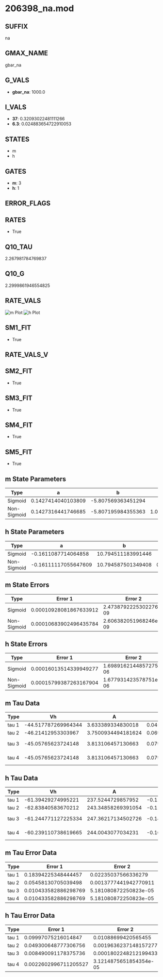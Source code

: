 # 206398_na.mod

## SUFFIX

na

## GMAX_NAME

gbar_na

## G_VALS

- **gbar_na**: 1000.0

## I_VALS

- **37**: 0.32093022481111266
- **6.3**: 0.024883654722910053

## STATES

- m
- h

## GATES

- **m**: 3
- **h**: 1

## ERROR_FLAGS


## RATES

- True

## Q10_TAU

2.267981784769837

## Q10_G

2.2999861946554825

## RATE_VALS

![m Plot](/Users/pbozelos/Dropbox/icg-Chai-Panos/supermodels/output_markdown_files/Na/206398_na.mod/images/m.png)
![h Plot](/Users/pbozelos/Dropbox/icg-Chai-Panos/supermodels/output_markdown_files/Na/206398_na.mod/images/h.png)

## SM1_FIT

- True

## RATE_VALS_V

## SM2_FIT

- True

## SM3_FIT

- True

## SM4_FIT

- True

## SM5_FIT

- True

## m State Parameters

| Type | a | b | c | d |
| --- | --- | --- | --- | --- |
| Sigmoid | 0.1427414040103809 | -5.807569363451294 |
| Non-Sigmoid | 0.1427316441746685 | -5.807195984355363 | 1.000030202916841 | -1.9098932006728134e-05 |

## h State Parameters

| Type | a | b | c | d |
| --- | --- | --- | --- | --- |
| Sigmoid | -0.1611087714064858 | 10.794511183991446 |
| Non-Sigmoid | -0.16111117055647609 | 10.794587501349408 | 0.9999836483617128 | -7.351290382996353e-06 |

## m State Errors

| Type | Error 1 | Error 2 | Error 3 |
| --- | --- | --- | --- |
| Sigmoid | 0.00010928081867633912 | 2.4738792225302276e-09 | 6.242426034720374e-05 |
| Non-Sigmoid | 0.00010683902496435784 | 2.606382051968246e-09 | 6.102943947893834e-05 |

## h State Errors

| Type | Error 1 | Error 2 | Error 3 |
| --- | --- | --- | --- |
| Sigmoid | 0.00016013514339949277 | 1.6989162144857275e-06 | 0.0001397224402663269 |
| Non-Sigmoid | 0.00015799387263167904 | 1.677931423578751e-06 | 0.00013785412097926382 |

## m Tau Data

| Type | Vh | A | b1 | b2 | c1 | c2 | d1 | d2 | e1 | e2 |
| --- | --- | --- | --- | --- | --- | --- | --- | --- | --- | --- |
| tau 1 | -44.517787269964344 | 3.633389334830018 | 0.04553270534022233 | 0.04133527488454476 |
| tau 2 | -46.21412953303967 | 3.7500934494181624 | 0.06938314274882551 | 0.0006554551614542741 | 0.050734791343369626 | -0.00021827080669229232 |
| tau 3 | -45.05765623724148 | 3.813106457130663 | 0.07912513255039327 | 0.0013091723857109213 | 9.600600756475402e-06 | 0.060705170567853635 | -0.00048644676299605774 | 1.5173196976952167e-06 |
| tau 4 | -45.05765623724148 | 3.813106457130663 | 0.07912513255039327 | 0.0013091723857109213 | 9.600600756475402e-06 | 0.0 | 0.060705170567853635 | -0.00048644676299605774 | 1.5173196976952167e-06 | 0.0 |

## h Tau Data

| Type | Vh | A | b1 | b2 | c1 | c2 | d1 | d2 | e1 | e2 |
| --- | --- | --- | --- | --- | --- | --- | --- | --- | --- | --- |
| tau 1 | -61.39429274995221 | 237.5244729857952 | -0.11497695251832286 | -0.10268648839238362 |
| tau 2 | -62.83840583670212 | 243.34858269391054 | -0.11820981349705154 | 0.0005686520566704411 | -0.14429054918197223 | -0.0019618911480565084 |
| tau 3 | -61.244771127225334 | 247.36217134502726 | -0.14992433060738508 | 0.001787148702715837 | -7.47337672350841e-06 | -0.13838270582167445 | -0.00242433820830054 | -1.9059779663594704e-05 |
| tau 4 | -60.239110738619665 | 244.0043077034231 | -0.16419293740499466 | 0.0025214131873399722 | -1.8877739712694823e-05 | 5.265992121974443e-08 | -0.12102743082828454 | -0.0013817322758582207 | 6.191697964003234e-07 | 8.660663905051034e-08 |

## m Tau Error Data

| Type | Error 1 | Error 2 | Error 3 |
| --- | --- | --- | --- |
| tau 1 | 0.18394225348444457 | 0.02235037566336279 | 0.08567897613827864 |
| tau 2 | 0.05458130705039498 | 0.0013777441942770911 | 0.025423579497259593 |
| tau 3 | 0.010433582886298769 | 5.181080872250823e-05 | 0.004859887721379593 |
| tau 4 | 0.010433582886298769 | 5.181080872250823e-05 | 0.004859887721379593 |

## h Tau Error Data

| Type | Error 1 | Error 2 | Error 3 |
| --- | --- | --- | --- |
| tau 1 | 0.09997075216014847 | 0.01088699420565455 | 0.07740274923287767 |
| tau 2 | 0.049300648777306756 | 0.0019636237148157277 | 0.038171221801102266 |
| tau 3 | 0.008490091178375736 | 0.0001802248212199433 | 0.0065734865872705455 |
| tau 4 | 0.0022602996711205527 | 3.1214875651854354e-05 | 0.0017500459369819766 |

